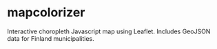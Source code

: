 mapcolorizer
============

Interactive choropleth Javascript map using Leaflet. Includes GeoJSON data for Finland municipalities.
